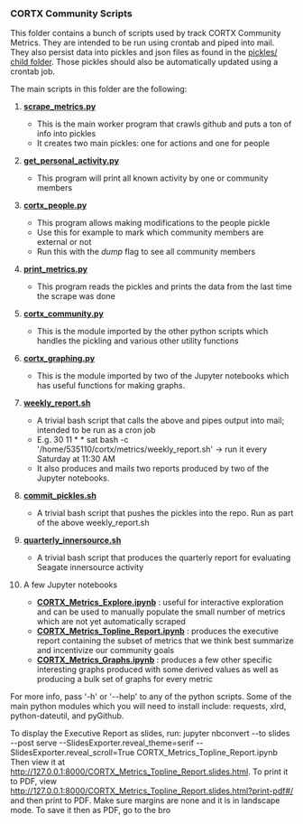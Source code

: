 ### CORTX Community Scripts

This folder contains a bunch of scripts used by track CORTX Community Metrics.  They are intended to be run using crontab and piped into mail.
They also persist data into pickles and json files as found in the [pickles/ child folder](pickles).  Those pickles should also be automatically updated
using a crontab job.

The main scripts in this folder are the following:
1. **[scrape_metrics.py](scrape_metrics.py)**
    * This is the main worker program that crawls github and puts a ton of info into pickles       
    * It creates two main pickles: one for actions and one for people
    
2. **[get_personal_activity.py](get_personal_activity.py)**
    * This program will print all known activity by one or community members
    
3. **[cortx_people.py](cortx_people.py)**
    * This program allows making modifications to the people pickle    
    * Use this for example to mark which community members are external or not    
    * Run this with the _dump_ flag to see all community members
    
4. **[print_metrics.py](print_metrics.py)**
    * This program reads the pickles and prints the data from the last time the scrape was done

5. **[cortx_community.py](cortx_community.py)**
    * This is the module imported by the other python scripts which handles the pickling and various other utility functions
    
6. **[cortx_graphing.py](cortx_graphing.py)**
    * This is the module imported by two of the Jupyter notebooks which has useful functions for making graphs.
    
7. **[weekly_report.sh](weekly_report.sh)**
    * A trivial bash script that calls the above and pipes output into mail; intended to be run as a cron job    
    * E.g. 30 11 * * sat bash -c '/home/535110/cortx/metrics/weekly_report.sh' -> run it every Saturday at 11:30 AM
    * It also produces and mails two reports produced by two of the Jupyter notebooks.
    
8. **[commit_pickles.sh](commit_pickles.sh)**
    * A trivial bash script that pushes the pickles into the repo.  Run as part of the above weekly_report.sh

9. **[quarterly_innersource.sh](quarterly_innersource.sh)**
    * A trivial bash script that produces the quarterly report for evaluating Seagate innersource activity
   
10. A few Jupyter notebooks
    * **[CORTX_Metrics_Explore.ipynb](CORTX_Metrics_Explore.ipynb)** : useful for interactive exploration and can be used to manually populate the small number of metrics which are not yet automatically scraped
    * **[CORTX_Metrics_Topline_Report.ipynb](CORTX_Metrics_Topline_Report.ipynb)** : produces the executive report containing the subset of metrics that we think best summarize and incentivize our community goals
    * **[CORTX_Metrics_Graphs.ipynb](CORTX_Metrics_Graphs.ipynb)** : produces a few other specific interesting graphs produced with some derived values as well as producing a bulk set of graphs for every metric
    

    
For more info, pass '-h' or '--help' to any of the python scripts.  Some of the main python modules which you will need to install include: requests, xlrd, python-dateutil, and pyGithub.

To display the Executive Report as slides, run:
jupyter nbconvert --to slides --post serve --SlidesExporter.reveal_theme=serif --SlidesExporter.reveal_scroll=True CORTX_Metrics_Topline_Report.ipynb
Then view it at http://127.0.0.1:8000/CORTX_Metrics_Topline_Report.slides.html.
To print it to PDF, view http://127.0.0.1:8000/CORTX_Metrics_Topline_Report.slides.html?print-pdf#/ and then print to PDF.  Make sure margins are none and it is in landscape mode.
To save it then as PDF, go to the bro
